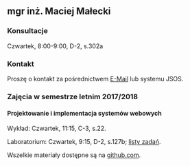 ## mgr inż. Maciej Małecki

### Konsultacje
Czwartek, 8:00-9:00, D-2, s.302a

### Kontakt
Proszę o kontakt za pośrednictwem [E-Mail](mailto:maciej.malecki@pwr.edu.pl) lub systemu JSOS.

### Zajęcia w semestrze letnim 2017/2018

#### Projektowanie i implementacja systemów webowych
Wykład: Czwartek, 11:15, C-3, s.22.

Laboratorium: Czwartek, 9:15, D-2, s.127b; [listy zadań](https://pwr-piisw.github.io/materialy/).

Wszelkie materiały dostępne są na [github.com](https://github.com/pwr-piisw).
